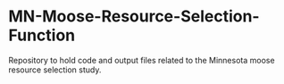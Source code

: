 # MN-Moose-Resource-Selection-Function
Repository to hold code and output files related to the Minnesota moose resource selection study.
